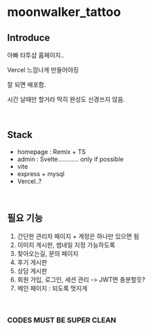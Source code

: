 # moonwalker_tattoo

## Introduce

<p>아빠 타투샵 홈페이지..</p>
<p>Vercel 느낌나게 만들어야징 </p>
<p>잘 되면 배포함.</p>
<p>시간 날때만 할거라 딱히 완성도 신경쓰지 않음.</p>

<br/>

## Stack

-   homepage : Remix + TS
-   admin : Svelte............ only if possible
-   vite
-   express + mysql
-   Vercel..?

<br/>

## 필요 기능

1. 간단한 관리자 페이지 + 계정은 하나만 있으면 됨
2. 이미지 게시판, 썸네일 지정 가능하도록
3. 찾아오는길, 문의 페이지
4. 후기 게시판
5. 상담 게시판
6. 회원 가입, 로그인, 세션 관리 -> JWT면 충분할듯?
7. 메인 페이지 : 되도록 멋지게

<br/>

### CODES MUST BE SUPER CLEAN

